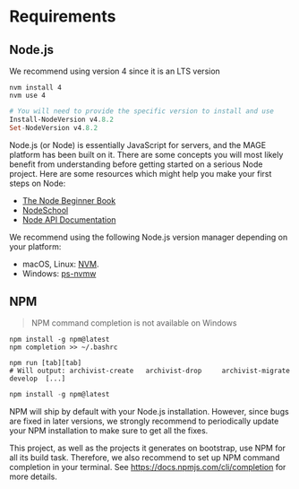 # Requirements

## Node.js

<aside class="notice">
We recommend using version 4 since it is an LTS version
</aside>

```shell
nvm install 4
nvm use 4
```

```powershell
# You will need to provide the specific version to install and use
Install-NodeVersion v4.8.2
Set-NodeVersion v4.8.2
```

Node.js (or Node) is essentially JavaScript for servers, and the MAGE platform has been built on it.
There are some concepts you will most likely benefit from understanding before getting started on a
serious Node project. Here are some resources which might help you make your first steps on Node:

  * [The Node Beginner Book](http://www.nodebeginner.org)
  * [NodeSchool](http://nodeschool.io)
  * [Node API Documentation](http://nodejs.org/api)


We recommend using the following Node.js version manager depending on your platform:

  * macOS, Linux: [NVM](https://github.com/creationix/nvm).
  * Windows: [ps-nvmw](https://github.com/aaronpowell/ps-nvmw)

## NPM

> NPM command completion is not available on Windows

```shell
npm install -g npm@latest
npm completion >> ~/.bashrc

npm run [tab][tab]
# Will output: archivist-create   archivist-drop     archivist-migrate  develop  [...]
```

```powershell
npm install -g npm@latest
```


NPM will ship by default with your Node.js installation. However,
since bugs are fixed in later versions, we strongly recommend
to periodically update your NPM installation to make sure to
get all the fixes.

This project, as well as the projects it generates on bootstrap,
use NPM for all its build task. Therefore, we also recommend
to set up NPM command completion in your terminal.
See https://docs.npmjs.com/cli/completion for more details.
